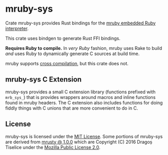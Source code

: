 # mruby-sys

Crate mruby-sys provides Rust bindings for the
[mruby embedded Ruby interpreter](https://github.com/mruby/mruby).

This crate uses bindgen to generate Rust FFI bindings.

**Requires Ruby to compile.** In _very Ruby_ fashion, mruby uses Rake to build
_and_ uses Ruby to dynamically generate C sources at build time.

mruby supports
[cross compilation](https://github.com/mruby/mruby/blob/master/doc/guides/compile.md#cross-compilation-1),
but this crate does not.

## mruby-sys C Extension

mruby-sys provides a small C extension library (functions prefixed with
`mrb_sys_`) that is provides wrappers around macros and inline functions found
in mruby headers. The C extension also includes functions for doing fiddly
things with C unions that are more convenient to do in C.

## License

mruby-sys is licensed under the [MIT License](../LICENCE). Some portions of
mruby-sys are derived from
[mrusty @ 1.0.0](https://github.com/anima-engine/mrusty/tree/v1.0.0) which are
Copyright (C) 2016 Dragoș Tiselice under the
[Mozilla Public License 2.0](https://github.com/anima-engine/mrusty/blob/v1.0.0/LICENSE).
